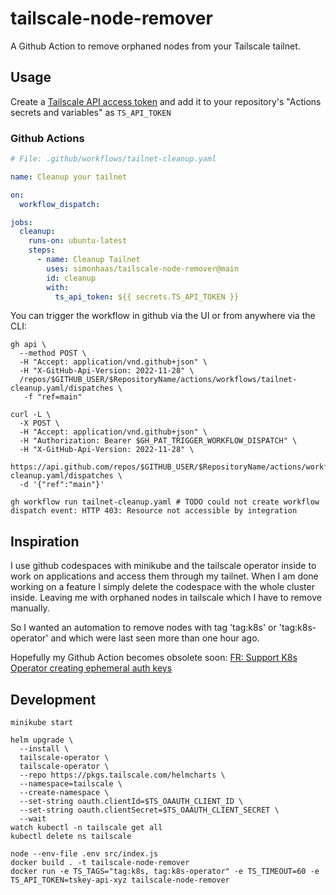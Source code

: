 # tailscale-node-remover

A Github Action to remove orphaned nodes from your Tailscale tailnet.

## Usage

Create a [Tailscale API access token](https://login.tailscale.com/admin/settings/keys) and add it to your repository's "Actions secrets and variables" as ``TS_API_TOKEN``

### Github Actions

``` yaml
# File: .github/workflows/tailnet-cleanup.yaml

name: Cleanup your tailnet

on:
  workflow_dispatch:

jobs:
  cleanup:
    runs-on: ubuntu-latest
    steps:
      - name: Cleanup Tailnet
        uses: simonhaas/tailscale-node-remover@main
        id: cleanup
        with:
          ts_api_token: ${{ secrets.TS_API_TOKEN }}
```

You can trigger the workflow in github via the UI or from anywhere via the CLI:

``` shell
gh api \
  --method POST \
  -H "Accept: application/vnd.github+json" \
  -H "X-GitHub-Api-Version: 2022-11-28" \
  /repos/$GITHUB_USER/$RepositoryName/actions/workflows/tailnet-cleanup.yaml/dispatches \
   -f "ref=main"

curl -L \
  -X POST \
  -H "Accept: application/vnd.github+json" \
  -H "Authorization: Bearer $GH_PAT_TRIGGER_WORKFLOW_DISPATCH" \
  -H "X-GitHub-Api-Version: 2022-11-28" \
  https://api.github.com/repos/$GITHUB_USER/$RepositoryName/actions/workflows/tailnet-cleanup.yaml/dispatches \
  -d '{"ref":"main"}'

gh workflow run tailnet-cleanup.yaml # TODO could not create workflow dispatch event: HTTP 403: Resource not accessible by integration
```

## Inspiration

I use github codespaces with minikube and the tailscale operator inside to work on applications and access them through my tailnet.
When I am done working on a feature I simply delete the codespace with the whole cluster inside.
Leaving me with orphaned nodes in tailscale which I have to remove manually.

So I wanted an automation to remove nodes with tag 'tag:k8s' or 'tag:k8s-operator' and which were last seen more than one hour ago.

Hopefully my Github Action becomes obsolete soon: [FR: Support K8s Operator creating ephemeral auth keys](https://github.com/tailscale/tailscale/issues/10166)

## Development

``` shell
minikube start

helm upgrade \
  --install \
  tailscale-operator \
  tailscale-operator \
  --repo https://pkgs.tailscale.com/helmcharts \
  --namespace=tailscale \
  --create-namespace \
  --set-string oauth.clientId=$TS_OAAUTH_CLIENT_ID \
  --set-string oauth.clientSecret=$TS_OAAUTH_CLIENT_SECRET \
  --wait
watch kubectl -n tailscale get all
kubectl delete ns tailscale

node --env-file .env src/index.js
docker build . -t tailscale-node-remover
docker run -e TS_TAGS="tag:k8s, tag:k8s-operator" -e TS_TIMEOUT=60 -e TS_API_TOKEN=tskey-api-xyz tailscale-node-remover
```
